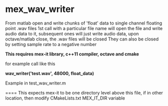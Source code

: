 mex_wav_writer
======

From matlab open and write chunks of 'float' data to single channel floating point .wav files
1st call with a particular file name will open the file and write audio data to it,
subsequent ones will just write audio data,
upon octave/matlab close, the .wav files will be closed
They can also be closed by setting sample rate to a negative number

**This requires mex-it library, c++11 compiler, octave and cmake**

for example call like this

**wav_writer('test.wav', 48000, float_data)**

Example in test_wav_writer.m

====
This expects mex-it to be one directory level above this file, if in other location, then
modify CMakeLists.txt MEX_IT_DIR variable